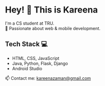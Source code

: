 # Hey! 👋 This is Kareena
I'm a CS student at TRU.  
🚀 Passionate about web & mobile development.  

## Tech Stack 💻  
- HTML, CSS, JavaScript  
- Java, Python, Flask, Django  
- Android Studio  

📫 Contact me: kareenazaman@gmail.com
